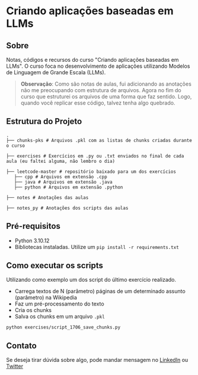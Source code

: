 # Criando aplicações baseadas em LLMs

## Sobre

Notas, códigos e recursos do curso "Criando aplicações baseadas em LLMs". O curso foca no desenvolvimento de aplicações utilizando Modelos de Linguagem de Grande Escala (LLMs).

> **Observação**: Como são notas de aulas, fui adicionando as anotações não me preocupando com estrutura de arquivos. Agora no fim do curso que estruturei os arquivos de uma forma que faz sentido. Logo, quando você replicar esse código, talvez tenha algo quebrado.

## Estrutura do Projeto


```
.
├── chunks-pks # Arquivos .pkl com as listas de chunks criadas durante o curso

├── exercises # Exercícios em .py ou .txt enviados no final de cada aula (eu faltei alguma, não lembro o dia)

├── leetcode-master # repositório baixado para um dos exercícios
   ├── cpp # Arquivos em extensão .cpp
   ├── java # Arquivos em extensão .java
   ├── python # Arquivos em extensão .python

├── notes # Anotações das aulas

├── notes_py # Anotações dos scripts das aulas

```

## Pré-requisitos 

- Python 3.10.12
- Bibliotecas instaladas. Utilize um `pip install -r requirements.txt`

## Como executar os scripts

Utilizando como exemplo um dos script do último exercício realizado. 

- Carrega textos de N (parâmetro) páginas de um determinado assunto (parâmetro) na Wikipedia
- Faz um pré-processamento do texto
- Cria os chunks
- Salva os chunks em um arquivo `.pkl`

```
python exercises/script_1706_save_chunks.py
```

## Contato

Se deseja tirar dúvida sobre algo, pode mandar mensagem no [LinkedIn](https://www.linkedin.com/in/rafael-barbosa0) ou [Twitter](https://x.com/rafaelbarbosa_s)